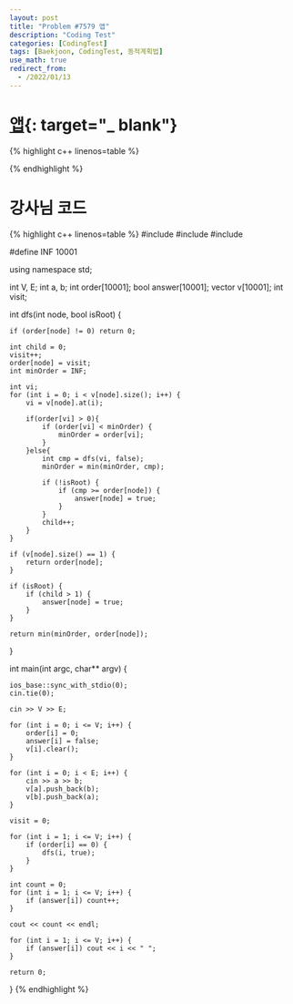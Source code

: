 ```yaml
---
layout: post
title: "Problem #7579 앱"
description: "Coding Test"
categories: [CodingTest]
tags: [Baekjoon, CodingTest, 동적계획법]
use_math: true
redirect_from:
  - /2022/01/13
---
```


# [앱](https://www.acmicpc.net/problem/7579){: target="_ blank"}

{% highlight c++ linenos=table %} 

{% endhighlight %}


# 강사님 코드

{% highlight c++ linenos=table %} 
#include <iostream>
#include <vector>
#include <algorithm>

#define INF 10001

using namespace std;

int V, E;
int a, b;
int order[10001];
bool answer[10001];
vector<int> v[10001];
int visit;

int dfs(int node, bool isRoot) {

    if (order[node] != 0) return 0;

    int child = 0;
    visit++;
    order[node] = visit;
    int minOrder = INF;

    int vi;
    for (int i = 0; i < v[node].size(); i++) {
        vi = v[node].at(i);

        if(order[vi] > 0){
            if (order[vi] < minOrder) {
                minOrder = order[vi];
            }
        }else{
            int cmp = dfs(vi, false);
            minOrder = min(minOrder, cmp);

            if (!isRoot) {
                if (cmp >= order[node]) {
                    answer[node] = true;
                }
            }
            child++;
        }
    }

    if (v[node].size() == 1) {
        return order[node];
    }

    if (isRoot) {
        if (child > 1) {
            answer[node] = true;
        }
    }

    return min(minOrder, order[node]);
}

int main(int argc, char** argv) {

    ios_base::sync_with_stdio(0);
    cin.tie(0);

    cin >> V >> E;

    for (int i = 0; i <= V; i++) {
        order[i] = 0;
        answer[i] = false;
        v[i].clear();
    }

    for (int i = 0; i < E; i++) {
        cin >> a >> b;
        v[a].push_back(b);
        v[b].push_back(a);
    }

    visit = 0;

    for (int i = 1; i <= V; i++) {
        if (order[i] == 0) {
            dfs(i, true);
        }
    }

    int count = 0;
    for (int i = 1; i <= V; i++) {
        if (answer[i]) count++;
    }

    cout << count << endl;

    for (int i = 1; i <= V; i++) {
        if (answer[i]) cout << i << " ";
    }

    return 0;
}
{% endhighlight %}
